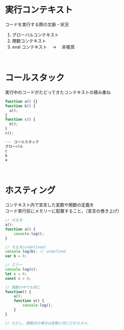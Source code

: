 # 実行コンテキスト

コードを実行する際の文脈・状況

1. グローバルコンテキスト
2. 関数コンテキスト
3. eval コンテキスト　 → 　非推奨

<br />

# コールスタック

実行中のコードがたどってきたコンテキストの積み重ね

```js
function a() {}
function b() {
  a();
}
function c() {
  b();
}
c();

--- コールスタック
グローバル
c
b
a
```

<br />

# ホスティング

コンテキスト内で宣言した変数や関数の定義を  
コード実行前にメモリーに配置すること。（宣言の巻き上げ）

```js
// 大丈夫
a();
function a() {
    console.log();
}

// 大丈夫(undefined)
console.log(b); // undefined
var b = 0;

// エラー
console.log(c);
let c = 0;
const c = 0;

// 関数の中でも同じ
function() {
    a();
    function a() {
        console.log();
    }
}

// ただし、関数式の場合は変数と同じだからダメ。
```
